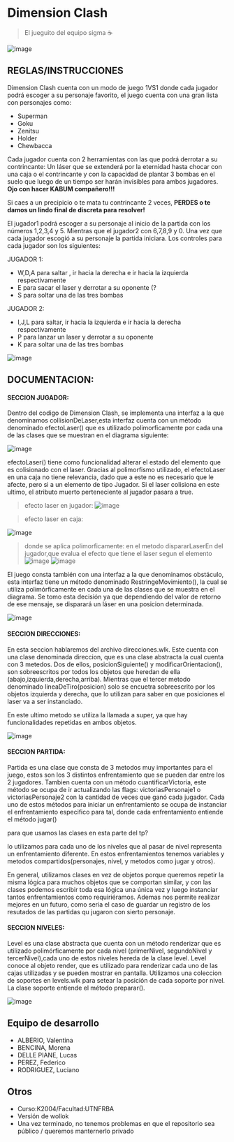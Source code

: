 # Dimension Clash 
> El jueguito del equipo sigma :coffee: 


![image](https://user-images.githubusercontent.com/102762669/198189678-c03070b9-5225-480c-9820-c14fcb6ecf6a.png)



## REGLAS/INSTRUCCIONES

Dimension Clash cuenta con un modo de juego 1VS1 donde cada jugador podrá escoger a su personaje favorito, el juego cuenta con una gran lista con personajes como: 

-	Superman
-	Goku
-	Zenitsu
-	Holder
-	Chewbacca

Cada jugador cuenta con 2 herramientas con las que podrá derrotar a su contrincante: Un láser que se extenderá por la eternidad hasta chocar con una caja 
o el contrincante y con la capacidad de plantar 3 bombas en el suelo que luego de un tiempo ser harán invisibles para ambos jugadores. **Ojo con hacer KABUM compañero!!!**

Si caes a un precipicio o te mata tu contrincante 2 veces, **PERDES o te damos un lindo final de discreta para resolver!** 

El jugador1 podrá escoger a su personaje al inicio de la partida con los números 1,2,3,4 y 5. Mientras que el jugador2 con 6,7,8,9 y 0.
Una vez que cada jugador escogió a su personaje la partida iniciara. Los controles para cada jugador son los siguientes: 

JUGADOR 1:
-	W,D,A para saltar , ir hacia la derecha e ir hacia la izquierda respectivamente
-	E para sacar el laser y derrotar a su oponente (?
-	S para soltar una de las tres bombas

JUGADOR 2:
-	I,J,L para saltar, ir hacia la izquierda e ir hacia la derecha respectivamente
-	P para lanzar un laser y derrotar a su oponente 
-	K para soltar una de las tres bombas

![image](https://user-images.githubusercontent.com/102762669/198189756-f01d30e5-31e8-4d78-8765-786bc47293d1.png)

## DOCUMENTACION:

#### SECCION JUGADOR: 


Dentro del codigo de Dimension Clash, se implementa una interfaz a la que denominamos collisionDeLaser,esta interfaz cuenta con un método denominado efectoLaser() que es utilizado polimorficamente por cada una de las clases que se muestran en el diagrama siguiente: 

![image](https://user-images.githubusercontent.com/102762669/198192851-04796a1a-0669-46c9-939f-6f42bb4fbd93.png)

efectoLaser() tiene como funcionalidad alterar el estado del elemento que es colisionado con el laser. Gracias al polimorfismo utilizado, el efectoLaser en una caja no tiene relevancia, dado que a este no es necesario que le afecte, pero si a un elemento de tipo Jugador. Si el laser colisiona en este ultimo, el atributo muerto perteneciente al jugador pasara a true.

>efecto laser en jugador:
![image](https://user-images.githubusercontent.com/102762669/198192934-c7ac0240-82ac-4e95-a902-a00eee56f3c3.png)

>efecto laser en caja: 


![image](https://user-images.githubusercontent.com/102762669/198193020-76a57f83-dcd8-48aa-b52f-f75657dcac7e.png)

>donde se aplica polimorficamente: en el metodo dispararLaserEn del jugador,que evalua el efecto que tiene el laser segun el elemento
![image](https://user-images.githubusercontent.com/102762669/198193115-868159e1-a4a0-4477-b174-3f65a4f5adfa.png)
![image](https://user-images.githubusercontent.com/102762669/198193194-ac5a83d7-7720-4fd7-8fe5-5a98e5792684.png)

El juego consta también con una interfaz a la que denominamos obstáculo, esta interfaz tiene un método denominado RestringeMovimiento(), la cual se utiliza polimórficamente en cada una de las clases que se muestra en el diagrama. Se tomo esta decisión ya que dependiendo del valor de retorno de ese mensaje, se disparará un láser en una posicion determinada.

![image](https://user-images.githubusercontent.com/102762669/198196339-4aa8340b-15a2-4809-b98a-9251091883b1.png)

#### SECCION DIRECCIONES: 

En esta seccion hablaremos del archivo direcciones.wlk. Este cuenta con una clase denominada direccion, que es una clase abstracta la cual cuenta con 3 metedos. Dos de ellos, posicionSiguiente() y modificarOrientacion(), son sobreescritos por todos los objetos que heredan de ella (abajo,izquierda,derecha,arriba). Mientras que el tercer metodo denominado lineaDeTiro(posicion) solo se encuetra sobreescrito por los objetos izquierda y derecha, que lo utilizan para saber en que posiciones el laser va a ser instanciado.

En este ultimo metodo se utiliza la llamada a super, ya que hay funcionalidades repetidas en ambos objetos. 

![image](https://user-images.githubusercontent.com/102762669/198213721-258d618d-51b4-46ab-9128-c0315c539251.png)


#### SECCION PARTIDA: 


Partida es una clase que consta de 3 metodos muy importantes para el juego, estos son los 3 distintos enfrentamiento que se pueden dar entre los 2 jugadores.
Tambien cuenta con un método cuantificarVictoria, este método se ocupa de ir actualizando las flags: victoriasPersonaje1 o victoriasPersonaje2 con la cantidad de 
veces que ganó cada jugador. 
Cada uno de estos métodos para iniciar un enfrentamiento se ocupa de instanciar el enfrentamiento especifico para tal, donde cada enfrentamiento entiende el método jugar() 

para que usamos las clases en esta parte del tp?

lo utilizamos para cada uno de los niveles que al pasar de nivel representa un enfrentamiento diferente. En estos enfrentamientos tenemos variables y metodos compartidos(personajes, nivel, y metodos como jugar y otros).

En general, utilizamos clases en vez de objetos porque queremos repetir la misma lógica para muchos objetos que se comportan similar, y con las clases podemos escribir toda esa lógica una única vez y luego instanciar tantos enfrentamientos como requiriéramos. Ademas nos permite realizar mejores en un futuro, como seria el caso de guardar un registro de los resutados de las partidas qu jugaron con sierto personaje.


#### SECCION NIVELES: 


Level es una clase abstracta que cuenta con un método renderizar que es utilizado polimórficamente por cada nivel (primerNivel, segundoNivel y tercerNivel),cada uno de estos niveles hereda de la clase level. 
Level conoce al objeto render, que es utilizado para renderizar cada uno de las cajas utilizadas y se pueden mostrar en pantalla. Utilizamos una coleccion de 
soportes en levels.wlk para setear la posición de cada soporte por nivel. La clase soporte entiende el método preparar().

![image](https://user-images.githubusercontent.com/102762669/198193400-0a5aaea0-9800-4aa3-99c5-495b8be91562.png)


## Equipo de desarrollo

- ALBERIO, Valentina
- BENCINA, Morena
- DELLE PIANE, Lucas
- PEREZ, Federico
- RODRIGUEZ, Luciano

## Otros

- Curso:K2004/Facultad:UTNFRBA
- Versión de wollok
- Una vez terminado, no tenemos problemas en que el repositorio sea público / queremos manternerlo privado

